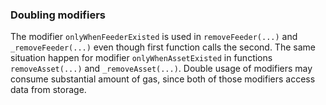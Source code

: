 ### Doubling modifiers
The modifier `onlyWhenFeederExisted` is used in `removeFeeder(...)` and `_removeFeeder(...)` even though first function calls the second. The same situation happen for modifier `onlyWhenAssetExisted` in functions `removeAsset(...)` and `_removeAsset(...)`. Double usage of modifiers may consume substantial amount of gas, since both of those modifiers access data from storage.